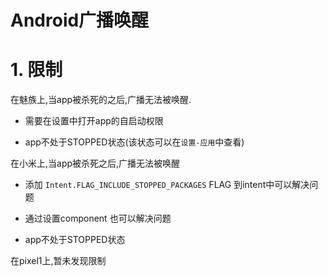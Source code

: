 # Android广播唤醒


# 1. 限制

在魅族上,当app被杀死的之后,广播无法被唤醒.

- 需要在设置中打开app的自启动权限

- app不处于STOPPED状态(该状态可以在`设置-应用`中查看)

在小米上,当app被杀死之后,广播无法被唤醒

- 添加 `Intent.FLAG_INCLUDE_STOPPED_PACKAGES` FLAG 到intent中可以解决问题

- 通过设置component 也可以解决问题

- app不处于STOPPED状态



在pixel1上,暂未发现限制